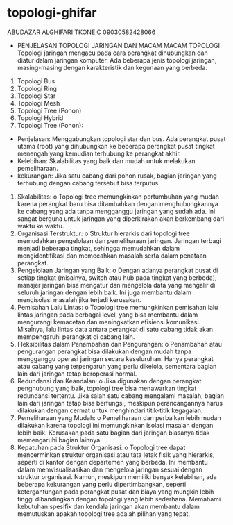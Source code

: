 # topologi-ghifar
ABUDAZAR ALGHIFARI
TKONE,C
09030582428066
- PENJELASAN TOPOLOGI JARINGAN DAN MACAM 
MACAM TOPOLOGI
Topologi jaringan mengacu pada cara perangkat 
dihubungkan dan diatur dalam jaringan komputer. Ada 
beberapa jenis topologi jaringan, masing-masing 
dengan karakteristik dan kegunaan yang berbeda.
1. Topologi Bus
2. Topologi Ring
3. Topologi Star
4. Topologi Mesh
5. Topologi Tree (Pohon)
6. Topologi Hybrid
 5. Topologi Tree (Pohon):
 - Penjelasan: Menggabungkan topologi star dan bus. 
Ada perangkat pusat utama (root) yang dihubungkan 
ke beberapa perangkat pusat tingkat menengah yang 
kemudian terhubung ke perangkat akhir.
- Kelebihan: Skalabilitas yang baik dan mudah untuk 
melakukan pemeliharaan.
- kekurangan: Jika satu cabang dari pohon rusak, bagian 
jaringan yang terhubung dengan cabang tersebut bisa 
terputus.
1. Skalabilitas:
o Topologi tree memungkinkan pertumbuhan yang 
mudah karena perangkat baru bisa ditambahkan 
dengan menghubungkannya ke cabang yang ada 
tanpa mengganggu jaringan yang sudah ada. Ini 
sangat berguna untuk jaringan yang diperkirakan 
akan berkembang dari waktu ke waktu.
2. Organisasi Terstruktur:
o Struktur hierarkis dari topologi tree memudahkan 
pengelolaan dan pemeliharaan jaringan. Jaringan 
terbagi menjadi beberapa tingkat, sehingga 
memudahkan dalam mengidentifikasi dan 
memecahkan masalah serta dalam penataan 
perangkat.
3. Pengelolaan Jaringan yang Baik:
o Dengan adanya perangkat pusat di setiap tingkat 
(misalnya, switch atau hub pada tingkat yang 
berbeda), manajer jaringan bisa mengatur dan 
mengelola data yang mengalir di seluruh jaringan 
dengan lebih baik. Ini juga membantu dalam 
mengisolasi masalah jika terjadi kerusakan.
4. Pemisahan Lalu Lintas:
o Topologi tree memungkinkan pemisahan lalu 
lintas jaringan pada berbagai level, yang bisa 
membantu dalam mengurangi kemacetan dan 
meningkatkan efisiensi komunikasi. Misalnya, lalu 
lintas data antara perangkat di satu cabang tidak 
akan mempengaruhi perangkat di cabang lain.
5. Fleksibilitas dalam Penambahan dan Pengurangan:
o Penambahan atau pengurangan perangkat bisa 
dilakukan dengan mudah tanpa mengganggu 
operasi jaringan secara keseluruhan. Hanya 
perangkat atau cabang yang terpengaruh yang 
perlu dikelola, sementara bagian lain dari jaringan 
tetap beroperasi normal.
6. Redundansi dan Keandalan:
o Jika digunakan dengan perangkat penghubung 
yang baik, topologi tree bisa menawarkan tingkat 
redundansi tertentu. Jika salah satu cabang 
mengalami masalah, bagian lain dari jaringan 
tetap bisa berfungsi, meskipun perancangannya 
harus dilakukan dengan cermat untuk 
menghindari titik-titik kegagalan.
7. Pemeliharaan yang Mudah:
o Pemeliharaan dan perbaikan lebih mudah 
dilakukan karena topologi ini memungkinkan 
isolasi masalah dengan lebih baik. Kerusakan pada 
satu bagian dari jaringan biasanya tidak 
memengaruhi bagian lainnya.
8. Kepatuhan pada Struktur Organisasi:
o Topologi tree dapat mencerminkan struktur 
organisasi atau tata letak fisik yang hierarkis, 
seperti di kantor dengan departemen yang 
berbeda. Ini membantu dalam memvisualisasikan 
dan mengelola jaringan sesuai dengan struktur 
organisasi.
Namun, meskipun memiliki banyak kelebihan, ada 
beberapa kekurangan yang perlu dipertimbangkan, seperti 
ketergantungan pada perangkat pusat dan biaya yang 
mungkin lebih tinggi dibandingkan dengan topologi yang 
lebih sederhana. Memahami kebutuhan spesifik dan 
kendala jaringan akan membantu dalam memutuskan 
apakah topologi tree adalah pilihan yang tepat.
